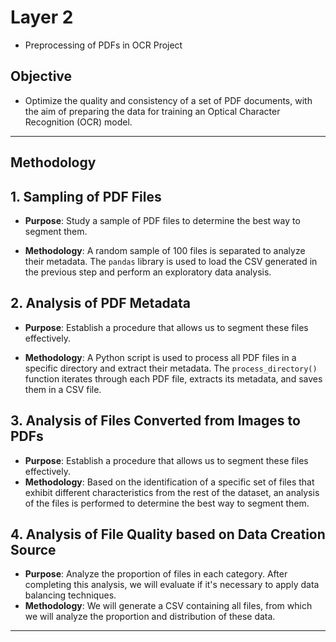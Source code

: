 # Layer 2 
- Preprocessing of PDFs in OCR Project

## Objective

- Optimize the quality and consistency of a set of PDF documents, with the aim of preparing the data for training an Optical Character Recognition (OCR) model.

---

## Methodology

## 1. Sampling of PDF Files

- **Purpose**: Study a sample of PDF files to determine the best way to segment them.

- **Methodology**: A random sample of 100 files is separated to analyze their metadata. The `pandas` library is used to load the CSV generated in the previous step and perform an exploratory data analysis.

## 2. Analysis of PDF Metadata

- **Purpose**: Establish a procedure that allows us to segment these files effectively.

- **Methodology**: A Python script is used to process all PDF files in a specific directory and extract their metadata. The `process_directory()` function iterates through each PDF file, extracts its metadata, and saves them in a CSV file.

## 3. Analysis of Files Converted from Images to PDFs

- **Purpose**: Establish a procedure that allows us to segment these files effectively.
- **Methodology**: Based on the identification of a specific set of files that exhibit different characteristics from the rest of the dataset, an analysis of the files is performed to determine the best way to segment them.

## 4. Analysis of File Quality based on Data Creation Source

- **Purpose**: Analyze the proportion of files in each category. After completing this analysis, we will evaluate if it's necessary to apply data balancing techniques.
- **Methodology**: We will generate a CSV containing all files, from which we will analyze the proportion and distribution of these data.

---



